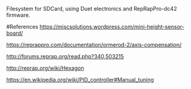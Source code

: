 Filesystem for SDCard, using Duet electronics and RepRapPro-dc42 firmware.

#References
https://miscsolutions.wordpress.com/mini-height-sensor-board/

https://reprappro.com/documentation/ormerod-2/axis-compensation/

http://forums.reprap.org/read.php?340,503215

http://reprap.org/wiki/Hexagon

https://en.wikipedia.org/wiki/PID_controller#Manual_tuning

